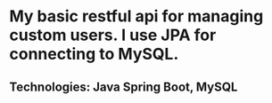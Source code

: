 # My basic restful api for managing custom users. I use JPA for connecting to MySQL.
## Technologies: Java Spring Boot, MySQL

